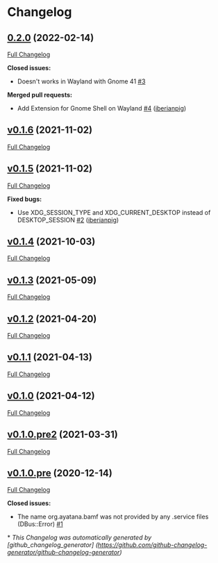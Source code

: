 # Changelog

## [0.2.0](https://github.com/iberianpig/fusuma-plugin-appmatcher/tree/0.2.0) (2022-02-14)

[Full Changelog](https://github.com/iberianpig/fusuma-plugin-appmatcher/compare/v0.1.6...0.2.0)

**Closed issues:**

- Doesn't works in Wayland with Gnome 41 [\#3](https://github.com/iberianpig/fusuma-plugin-appmatcher/issues/3)

**Merged pull requests:**

- Add Extension for Gnome Shell on Wayland [\#4](https://github.com/iberianpig/fusuma-plugin-appmatcher/pull/4) ([iberianpig](https://github.com/iberianpig))

## [v0.1.6](https://github.com/iberianpig/fusuma-plugin-appmatcher/tree/v0.1.6) (2021-11-02)

[Full Changelog](https://github.com/iberianpig/fusuma-plugin-appmatcher/compare/v0.1.5...v0.1.6)

## [v0.1.5](https://github.com/iberianpig/fusuma-plugin-appmatcher/tree/v0.1.5) (2021-11-02)

[Full Changelog](https://github.com/iberianpig/fusuma-plugin-appmatcher/compare/v0.1.4...v0.1.5)

**Fixed bugs:**

- Use XDG\_SESSION\_TYPE and XDG\_CURRENT\_DESKTOP instead of DESKTOP\_SESSION [\#2](https://github.com/iberianpig/fusuma-plugin-appmatcher/pull/2) ([iberianpig](https://github.com/iberianpig))

## [v0.1.4](https://github.com/iberianpig/fusuma-plugin-appmatcher/tree/v0.1.4) (2021-10-03)

[Full Changelog](https://github.com/iberianpig/fusuma-plugin-appmatcher/compare/v0.1.3...v0.1.4)

## [v0.1.3](https://github.com/iberianpig/fusuma-plugin-appmatcher/tree/v0.1.3) (2021-05-09)

[Full Changelog](https://github.com/iberianpig/fusuma-plugin-appmatcher/compare/v0.1.2...v0.1.3)

## [v0.1.2](https://github.com/iberianpig/fusuma-plugin-appmatcher/tree/v0.1.2) (2021-04-20)

[Full Changelog](https://github.com/iberianpig/fusuma-plugin-appmatcher/compare/v0.1.1...v0.1.2)

## [v0.1.1](https://github.com/iberianpig/fusuma-plugin-appmatcher/tree/v0.1.1) (2021-04-13)

[Full Changelog](https://github.com/iberianpig/fusuma-plugin-appmatcher/compare/v0.1.0...v0.1.1)

## [v0.1.0](https://github.com/iberianpig/fusuma-plugin-appmatcher/tree/v0.1.0) (2021-04-12)

[Full Changelog](https://github.com/iberianpig/fusuma-plugin-appmatcher/compare/v0.1.0.pre2...v0.1.0)

## [v0.1.0.pre2](https://github.com/iberianpig/fusuma-plugin-appmatcher/tree/v0.1.0.pre2) (2021-03-31)

[Full Changelog](https://github.com/iberianpig/fusuma-plugin-appmatcher/compare/v0.1.0.pre...v0.1.0.pre2)

## [v0.1.0.pre](https://github.com/iberianpig/fusuma-plugin-appmatcher/tree/v0.1.0.pre) (2020-12-14)

[Full Changelog](https://github.com/iberianpig/fusuma-plugin-appmatcher/compare/cb1b2c6e4988fa6d093a168c79ab2e8d3f80419a...v0.1.0.pre)

**Closed issues:**

- The name org.ayatana.bamf was not provided by any .service files \(DBus::Error\) [\#1](https://github.com/iberianpig/fusuma-plugin-appmatcher/issues/1)



\* *This Changelog was automatically generated       by [github_changelog_generator]      (https://github.com/github-changelog-generator/github-changelog-generator)*
